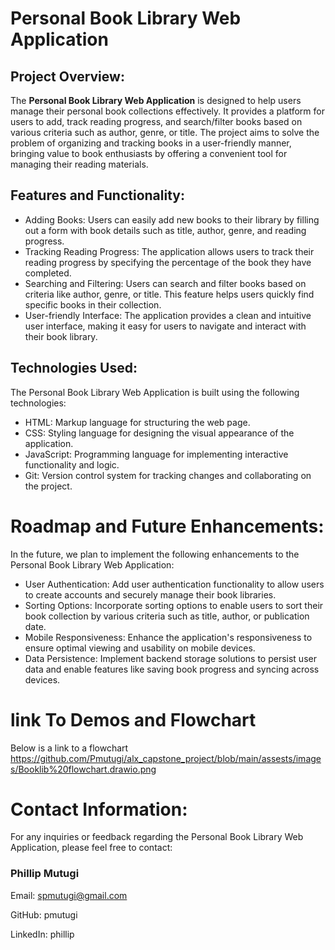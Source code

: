 # Personal Book Library Web Application

## Project Overview:

The **Personal Book Library Web Application** is designed to help users manage their personal book collections effectively. It provides a platform for users to add, track reading progress, and search/filter books based on various criteria such as author, genre, or title. 
The project aims to solve the problem of organizing and tracking books in a user-friendly manner, bringing value to book enthusiasts by offering a convenient tool for managing their reading materials.

## Features and Functionality:
* Adding Books: Users can easily add new books to their library by filling out a form with book details such as title, author, genre, and reading progress.
* Tracking Reading Progress: The application allows users to track their reading progress by specifying the percentage of the book they have completed.
* Searching and Filtering: Users can search and filter books based on criteria like author, genre, or title. This feature helps users quickly find specific books in their collection.
* User-friendly Interface: The application provides a clean and intuitive user interface, making it easy for users to navigate and interact with their book library.

## Technologies Used:
The Personal Book Library Web Application is built using the following technologies:

- HTML: Markup language for structuring the web page.
- CSS: Styling language for designing the visual appearance of the application.
- JavaScript: Programming language for implementing interactive functionality and logic.
- Git: Version control system for tracking changes and collaborating on the project.

# Roadmap and Future Enhancements:
In the future, we plan to implement the following enhancements to the Personal Book Library Web Application:

* User Authentication: Add user authentication functionality to allow users to create accounts and securely manage their book libraries.
* Sorting Options: Incorporate sorting options to enable users to sort their book collection by various criteria such as title, author, or publication date.
* Mobile Responsiveness: Enhance the application's responsiveness to ensure optimal viewing and usability on mobile devices.
* Data Persistence: Implement backend storage solutions to persist user data and enable features like saving book progress and syncing across devices.
# link To Demos and Flowchart
Below is a link to a flowchart https://github.com/Pmutugi/alx_capstone_project/blob/main/assests/images/Booklib%20flowchart.drawio.png


# Contact Information:
For any inquiries or feedback regarding the Personal Book Library Web Application, please feel free to contact:

### Phillip Mutugi 

Email: spmutugi@gmail.com

GitHub: pmutugi

LinkedIn: phillip




